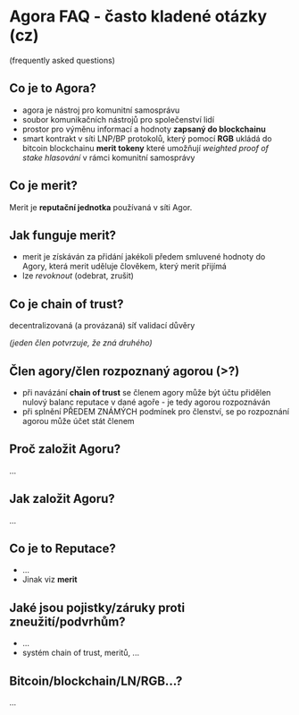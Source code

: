 # Agora FAQ - často kladené otázky (cz)
(frequently asked questions)

## Co je to Agora?
- agora je nástroj pro komunitní samosprávu
- soubor komunikačních nástrojů pro společenství lidí
- prostor pro výměnu informací a hodnoty **zapsaný do blockchainu**
- smart kontrakt v síti LNP/BP protokolů, který pomocí **RGB** ukládá do bitcoin blockchainu **merit tokeny**
které umožňují *weighted proof of stake hlasování* v rámci komunitní samosprávy

## Co je merit?
Merit je **reputační jednotka** používaná v síti Agor.

## Jak funguje merit?
- merit je získáván za přidání jakékoli předem smluvené hodnoty do Agory, která merit uděluje člověkem, který merit přijímá
- lze *revoknout* (odebrat, zrušit)

## Co je chain of trust?
decentralizovaná (a provázaná) síť validací důvěry

*(jeden člen potvrzuje, že zná druhého)*

##  Člen agory/člen rozpoznaný agorou (>?)
- při navázání **chain of trust** se členem agory může být účtu přidělen nulový balanc reputace v dané agoře - je tedy agorou rozpoznáván
- při splnění PŘEDEM ZNÁMÝCH podmínek pro členství, se po rozpoznání agorou může účet stát členem

## Proč založit Agoru?
...

## Jak založit Agoru?
...

## Co je to Reputace?
- ...
- Jinak viz **merit**

## Jaké jsou pojistky/záruky proti zneužití/podvrhům?
- ...
- systém chain of trust, meritů, ...

## Bitcoin/blockchain/LN/RGB...?
...
